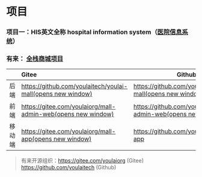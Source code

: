 # 项目

### 项目一：HIS英文全称 hospital information system（[医院信息系统](https://gitee.com/nianxiassss/HIS)）

### 有来： [全栈商城项目](https://www.youlai.tech/pages/52d5c3/) 

|        | **Gitee**                                                    | **Github**                                                   |
| ------ | :----------------------------------------------------------- | ------------------------------------------------------------ |
| 后端   | [https://github.com/youlaitech/youlai-mall(opens new window)](https://github.com/youlaitech/youlai-mall) | [https://github.com/youlaitech/youlai-mall(opens new window)](https://github.com/youlaitech/youlai-mall) |
| 前端   | [https://gitee.com/youlaiorg/mall-admin-web(opens new window)](https://gitee.com/youlaiorg/mall-admin-web) | [https://github.com/youlaitech/mall-admin-web(opens new window)](https://github.com/youlaitech/mall-admin-web) |
| 移动端 | [https://gitee.com/youlaiorg/mall-app(opens new window)](https://gitee.com/youlaiorg/mall-app) | https://github.com/youlaitech/mall-app                       |

> 有来开源组织：https://gitee.com/youlaiorg (Gitee)	https://github.com/youlaitech (Github)